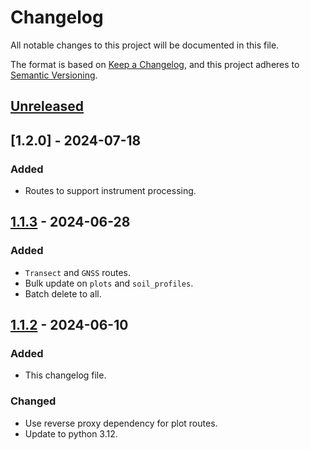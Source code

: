 # Changelog

All notable changes to this project will be documented in this file.

The format is based on [Keep a Changelog](https://keepachangelog.com/en/1.1.0/),
and this project adheres to [Semantic Versioning](https://semver.org/spec/v2.0.0.html).

## [Unreleased]

## [1.2.0] - 2024-07-18

### Added

- Routes to support instrument processing.

## [1.1.3] - 2024-06-28

### Added

- `Transect` and `GNSS` routes.
- Bulk update on `plots` and `soil_profiles`.
- Batch delete to all.

## [1.1.2] - 2024-06-10

### Added

- This changelog file.

### Changed

- Use reverse proxy dependency for plot routes.
- Update to python 3.12.


[unreleased]: https://github.com/LabSOIL/sensormap-bff/compare/v1.1.1...HEAD
[1.1.2]: https://github.com/LabSOIL/sensormap-bff/compare/0.0.1...0.1.2
[1.1.3]: https://github.com/LabSOIL/sensormap-bff/compare/0.0.2...0.1.3
